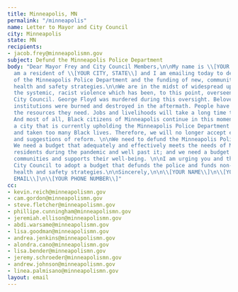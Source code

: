 ```yaml
---
title: Minneapolis, MN
permalink: "/minneapolis"
name: Letter to Mayor and City Council
city: Minneapolis
state: MN
recipients:
- jacob.frey@minneapolismn.gov
subject: Defund the Minneapolis Police Department
body: "Dear Mayor Frey and City Council Members,\n\nMy name is \\[YOUR NAME\\]. I
  am a resident of \\[YOUR CITY, STATE\\] and I am emailing today to demand the defunding
  of the Minneapolis Police Department and the funding of new, community-led and integrated
  health and safety strategies.\n\nWe are in the midst of widespread upheaval over
  the systemic, racist violence which has been, to this point, overseen by the Minneapolis
  City Council. George Floyd was murdered during this oversight. Beloved Minneapolis
  institutions were burned and destroyed in the aftermath. People have been left without
  the resources they need. Jobs and livelihoods will take a long time to recover.
  And most of all, Black citizens of Minneapolis continue in this moment to live in
  a city that is currently upholding the Minneapolis Police Department which has brutalized
  and taken too many Black lives. Therefore, we will no longer accept empty gestures
  and suggestions of reform. \n\nWe need to defund the Minneapolis Police Department.
  We need a budget that adequately and effectively meets the needs of Minneapolis
  residents during the pandemic and well past it; and we need a budget that supports
  communities and supports their well-being. \n\nI am urging you and the Minneapolis
  City Council to adopt a budget that defunds the police and funds non-violent, community-led,
  health and safety strategies.\n\nSincerely,\n\n\\[YOUR NAME\\]\n\\[YOUR ADDRESS\\]\n\\[YOUR
  EMAIL\\]\n\\[YOUR PHONE NUMBER\\]"
cc:
- kevin.reich@minneapolismn.gov
- cam.gordon@minneapolismn.gov
- steve.fletcher@minneapolismn.gov
- phillipe.cunningham@minneapolismn.gov
- jeremiah.ellison@minneapolismn.gov
- abdi.warsame@minneapolismn.gov
- lisa.goodman@minneapolismn.gov
- andrea.jenkins@minneapolismn.gov
- alondra.cano@minneapolismn.gov
- lisa.bender@minneapolismn.gov
- jeremy.schroeder@minneapolismn.gov
- andrew.johnson@minneapolismn.gov
- linea.palmisano@minneapolismn.gov
layout: email
---
```


